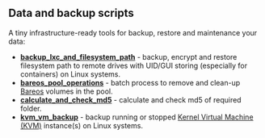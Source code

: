 Data and backup scripts
-----------------------

A tiny infrastructure-ready tools for backup, restore and maintenance your data:

- [**backup_lxc_and_filesystem_path**](backup_lxc_and_filesystem_path/README.md) - backup, encrypt and restore 
filesystem path to remote drives with UID/GUI storing (especially for containers) on Linux systems.
- [**bareos_pool_operations**](bareos_pool_operations/README.md) - batch process to remove and clean-up
[Bareos](https://www.bareos.com/) volumes in the pool.
- [**calculate_and_check_md5**](calculate_and_check_md5) - calculate and check md5 of required folder.
- [**kvm_vm_backup**](kvm_vm_backup/README.md) - backup running or stopped
[Kernel Virtual Machine (KVM)](https://www.linux-kvm.org/page/Main_Page) instance(s) on Linux systems.
